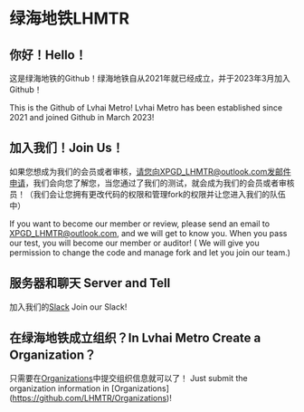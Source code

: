 # 绿海地铁LHMTR
## 你好！Hello！
这是绿海地铁的Github！绿海地铁自从2021年就已经成立，并于2023年3月加入Github！

This is the Github of Lvhai Metro! Lvhai Metro has been established since 2021 and joined Github in March 2023!
## 加入我们！Join Us！
如果您想成为我们的会员或者审核，请您向XPGD_LHMTR@outlook.com发邮件申请，我们会向您了解您，当您通过了我们的测试，就会成为我们的会员或者审核员！（我们会让您拥有更改代码的权限和管理fork的权限并让您进入我们的队伍中）

If you want to become our member or review, please send an email to XPGD_LHMTR@outlook.com, and we will get to know you. When you pass our test, you will become our member or auditor! ( We will give you permission to change the code and manage fork and let you join our team.)
## 服务器和聊天 Server and Tell
加入我们的[Slack](https://join.slack.com/t/lhmtr/shared_invite/zt-24ehibv8n-876ogA2SxLHZNRwujjUP~A)
Join our Slack!
## 在绿海地铁成立组织？In Lvhai Metro Create a Organization？
只需要在[Organizations](https://github.com/LHMTR/Organizations)中提交组织信息就可以了！
Just submit the organization information in [Organizations] (https://github.com/LHMTR/Organizations)!
